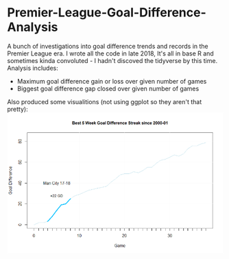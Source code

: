 # Premier-League-Goal-Difference-Analysis
A bunch of investigations into goal difference trends and records in the Premier League era. I wrote all the code in late 2018, It's all in base R and sometimes kinda convoluted - I hadn't discoved the tidyverse by this time.  
Analysis includes:
- Maximum goal difference gain or loss over given number of games
- Biggest goal difference gap closed over given number of games


Also produced some visualitions (not using ggplot so they aren't that pretty):
![Image of Best 5 Game Streak](https://github.com/dav-ver/Premier-League-Goal-Difference-Analysis/blob/master/Best_5_Game_GD_Streak_2.png)
